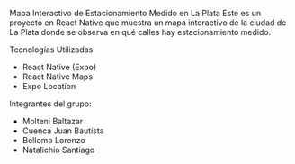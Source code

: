 Mapa Interactivo de Estacionamiento Medido en La Plata
Este es un proyecto en React Native que muestra un mapa interactivo de la ciudad de La Plata donde se observa en qué calles hay estacionamiento medido.

Tecnologías Utilizadas
 * React Native (Expo)
 * React Native Maps
 * Expo Location

Integrantes del grupo:
* Molteni Baltazar
* Cuenca Juan Bautista
* Bellomo Lorenzo
* Natalichio Santiago